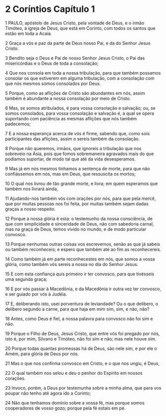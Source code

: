 # 2 Coríntios Capítulo 1

1	PAULO, apóstolo de Jesus Cristo, pela vontade de Deus, e o irmão Timóteo, à igreja de Deus, que está em Corinto, com todos os santos que estão em toda a Acaia.

2	Graça a vós e paz da parte de Deus nosso Pai, e da do Senhor Jesus Cristo.

3	Bendito seja o Deus e Pai de nosso Senhor Jesus Cristo, o Pai das misericórdias e o Deus de toda a consolação;

4	Que nos consola em toda a nossa tribulação, para que também possamos consolar os que estiverem em alguma tribulação, com a consolação com que nós mesmos somos consolados por Deus.

5	Porque, como as aflições de Cristo são abundantes em nós, assim também é abundante a nossa consolação por meio de Cristo.

6	Mas, se somos atribulados, é para vossa consolação e salvação; ou, se somos consolados, para vossa consolação e salvação é, a qual se opera suportando com paciência as mesmas aflições que nós também padecemos;

7	E a nossa esperança acerca de vós é firme, sabendo que, como sois participantes das aflições, assim o sereis também da consolação.

8	Porque não queremos, irmãos, que ignoreis a tribulação que nos sobreveio na Ásia, pois que fomos sobremaneira agravados mais do que podíamos suportar, de modo tal que até da vida desesperamos.

9	Mas já em nós mesmos tínhamos a sentença de morte, para que não confiássemos em nós, mas em Deus, que ressuscita os mortos;

10	O qual nos livrou de tão grande morte, e livra; em quem esperamos que também nos livrará ainda,

11	Ajudando-nos também vós com orações por nós, para que pela mercê, que por muitas pessoas nos foi feita, por muitas também sejam dadas graças a nosso respeito.

12	Porque a nossa glória é esta: o testemunho da nossa consciência, de que com simplicidade e sinceridade de Deus, não com sabedoria carnal, mas na graça de Deus, temos vivido no mundo, e de modo particular convosco.

13	Porque nenhumas outras coisas vos escrevemos, senão as que já sabeis ou também reconheceis; e espero que também até ao fim as reconhecereis.

14	Como também já em parte reconhecestes em nós, que somos a vossa glória, como também vós sereis a nossa no dia do Senhor Jesus.

15	E com esta confiança quis primeiro ir ter convosco, para que tivésseis uma segunda graça;

16	E por vós passar à Macedônia, e da Macedônia ir outra vez ter convosco, e ser guiado por vós à Judéia.

17	E, deliberando isto, usei porventura de leviandade? Ou o que delibero, o delibero segundo a carne, para que haja em mim sim, sim, e não, não?

18	Antes, como Deus é fiel, a nossa palavra para convosco não foi sim e não.

19	Porque o Filho de Deus, Jesus Cristo, que entre vós foi pregado por nós, isto é, por mim, Silvano e Timóteo, não foi sim e não; mas nele houve sim.

20	Porque todas quantas promessas há de Deus, são nele sim, e por ele o Amém, para glória de Deus por nós.

21	Mas o que nos confirma convosco em Cristo, e o que nos ungiu, é Deus,

22	O qual também nos selou e deu o penhor do Espírito em nossos corações.

23	Invoco, porém, a Deus por testemunha sobre a minha alma, que para vos poupar não tenho até agora ido a Corinto;

24	Não que tenhamos domínio sobre a vossa fé, mas porque somos cooperadores de vosso gozo; porque pela fé estais em pé.

